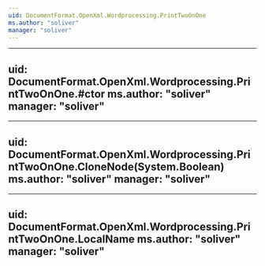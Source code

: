 ```yaml
---
uid: DocumentFormat.OpenXml.Wordprocessing.PrintTwoOnOne
ms.author: "soliver"
manager: "soliver"
---
```


---
uid: DocumentFormat.OpenXml.Wordprocessing.PrintTwoOnOne.#ctor
ms.author: "soliver"
manager: "soliver"
---

---
uid: DocumentFormat.OpenXml.Wordprocessing.PrintTwoOnOne.CloneNode(System.Boolean)
ms.author: "soliver"
manager: "soliver"
---

---
uid: DocumentFormat.OpenXml.Wordprocessing.PrintTwoOnOne.LocalName
ms.author: "soliver"
manager: "soliver"
---
